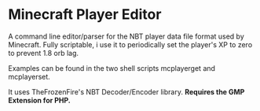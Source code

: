 Minecraft Player Editor
=======================

A command line editor/parser for the NBT player data file format used by Minecraft.
Fully scriptable, i use it to periodically set the player's XP to zero to prevent 1.8 orb lag.

Examples can be found in the two shell scripts mcplayerget and mcplayerset.

It uses TheFrozenFire's NBT Decoder/Encoder library.
**Requires the GMP Extension for PHP.**
